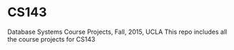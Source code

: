 # CS143
Database Systems Course Projects, Fall, 2015, UCLA
This repo includes all the course projects for CS143

